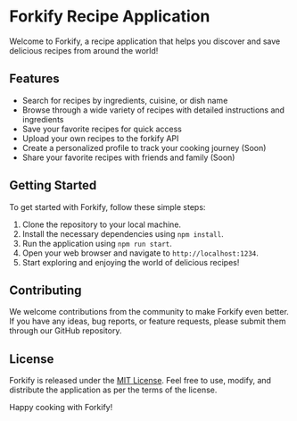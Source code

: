 # Forkify Recipe Application

Welcome to Forkify, a recipe application that helps you discover and save delicious recipes from around the world!

## Features

- Search for recipes by ingredients, cuisine, or dish name
- Browse through a wide variety of recipes with detailed instructions and ingredients
- Save your favorite recipes for quick access
- Upload your own recipes to the forkify API
- Create a personalized profile to track your cooking journey (Soon)
- Share your favorite recipes with friends and family (Soon)

## Getting Started

To get started with Forkify, follow these simple steps:

1. Clone the repository to your local machine.
2. Install the necessary dependencies using `npm install`.
3. Run the application using `npm run start`.
4. Open your web browser and navigate to `http://localhost:1234`.
5. Start exploring and enjoying the world of delicious recipes!

## Contributing

We welcome contributions from the community to make Forkify even better. If you have any ideas, bug reports, or feature requests, please submit them through our GitHub repository.

## License

Forkify is released under the [MIT License](https://opensource.org/licenses/MIT). Feel free to use, modify, and distribute the application as per the terms of the license.

Happy cooking with Forkify!
